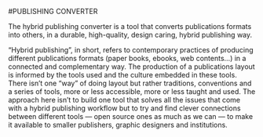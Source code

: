 #PUBLISHING CONVERTER

The hybrid publishing converter is a tool that converts publications formats into others, in a durable, high-quality, design caring, hybrid publishing way.

“Hybrid publishing”, in short, refers to contemporary practices of producing different publications formats (paper books, ebooks, web contents…) in a connected and complementary way.
The production of a publications layout is informed by the tools used and the culture embedded in these tools. There isn’t one “way” of doing layout but rather traditions, conventions and a series of tools, more or less accessible, more or less taught and used. The approach here isn’t to build one tool that solves all the issues that come with a hybrid publishing workflow but to try and find clever connections between different tools — open source ones as much as we can — to make it available to smaller publishers, graphic designers and institutions.
